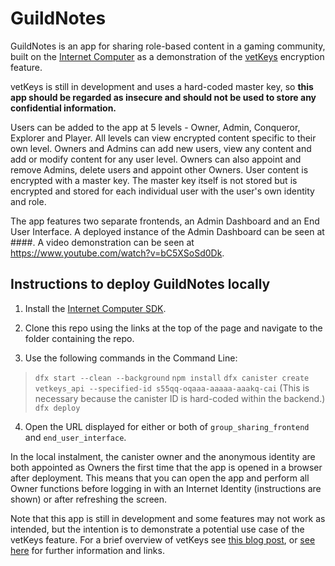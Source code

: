 # GuildNotes

GuildNotes is an app for sharing role-based content in a gaming community, built on the [Internet Computer](https://internetcomputer.org/) as a demonstration of the [vetKeys](https://internetcomputer.org/docs/current/developer-docs/integrations/vetkeys/) encryption feature.

vetKeys is still in development and uses a hard-coded master key, so **this app should be regarded as insecure and should not be used to store any confidential information.**

Users can be added to the app at 5 levels - Owner, Admin, Conqueror, Explorer and Player. All levels can view encrypted content specific to their own level. Owners and Admins can add new users, view any content and add or modify content for any user level. Owners can also appoint and remove Admins, delete users and appoint other Owners. User content is encrypted with a master key. The master key itself is not stored but is encrypted and stored for each individual user with the user's own identity and role.

The app features two separate frontends, an Admin Dashboard and an End User Interface. A deployed instance of the Admin Dashboard can be seen at ####. A video demonstration can be seen at https://www.youtube.com/watch?v=bC5XSoSd0Dk.

## Instructions to deploy GuildNotes locally

1. Install the [Internet Computer SDK](https://internetcomputer.org/docs/current/developer-docs/setup/install/index.mdx).

2. Clone this repo using the links at the top of the page and navigate to the folder containing the repo.

3. Use the following commands in the Command Line:
> `dfx start --clean --background`
> `npm install`
> `dfx canister create vetkeys_api --specified-id s55qq-oqaaa-aaaaa-aaakq-cai` (This is necessary because the canister ID is hard-coded within the backend.)
> `dfx deploy`

4. Open the URL displayed for either or both of `group_sharing_frontend` and `end_user_interface`.

In the local instalment, the canister owner and the anonymous identity are both appointed as Owners the first time that the app is opened in a browser after deployment. This means that you can open the app and perform all Owner functions before logging in with an Internet Identity (instructions are shown) or after refreshing the screen.

Note that this app is still in development and some features may not work as intended, but the intention is to demonstrate a potential use case of the vetKeys feature. For a brief overview of vetKeys see [this blog post](https://internetcomputer.org/blog/features/vetkey-primer), or [see here](https://internetcomputer.org/docs/current/developer-docs/integrations/vetkeys/) for further information and links.
